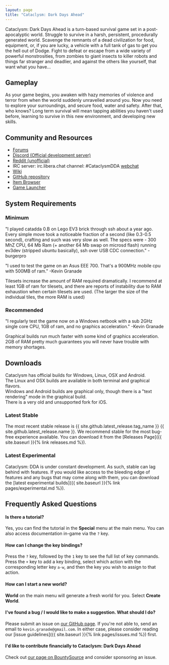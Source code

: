 ```yaml
---
layout: page
title: "Cataclysm: Dark Days Ahead"
---
```


Cataclysm: Dark Days Ahead is a turn-based survival game set in a post-apocalyptic world. Struggle to survive in a harsh, persistent, procedurally generated world. Scavenge the remnants of a dead civilization for food, equipment, or, if you are lucky, a vehicle with a full tank of gas to get you the hell out of Dodge. Fight to defeat or escape from a wide variety of powerful monstrosities, from zombies to giant insects to killer robots and things far stranger and deadlier, and against the others like yourself, that want what you have...

## Gameplay

As your game begins, you awaken with hazy memories of violence and terror from when the world suddenly unravelled around you.  Now you need to explore your surroundings, and secure food, water and safety.  After that, who knows?  Long term survival will mean tapping abilities you haven't used before, learning to survive in this new environment, and developing new skills.

## Community and Resources

* [Forums](https://discourse.cataclysmdda.org)
* [Discord (Official development server)](https://discord.gg/jFEc7Yp)
* [Reddit (unofficial)](https://www.reddit.com/r/cataclysmdda/)
* IRC server: irc.libera.chat channel: #CataclysmDDA [webchat](https://kiwiirc.com/nextclient/irc.libera.chat#CataclysmDDA)
* [Wiki](http://cddawiki.chezzo.com/cdda_wiki/index.php)
* [GitHub repository](https://github.com/CleverRaven/Cataclysm-DDA)
* [Item Browser](http://cdda-trunk.chezzo.com/)
* [Game Launcher](https://discourse.cataclysmdda.org/t/cdda-game-launcher-automatic-updates-and-more)

## System Requirements
### Minimum
"I played catadda 0.B on Lego EV3 brick through ssh about a year ago. Every simple move took a noticeable fraction of a second (like 0.3-0.5 second), crafting and such was very slow as well. The specs were - 300 MhZ CPU, 64 Mb Ram (+ another 64 Mb swap on microsd flash) running ev3dev (stripped ubuntu basically), ssh over USB CDC connection." -burgerpro

"I used to test the game on an Asus EEE 700. That's a 900MHz mobile cpu with 500MB of ram." -Kevin Granade

Tilesets increase the amount of RAM required dramatically. I recommend at least 1GB of ram for tilesets, and there are reports of instability due to RAM exhaustion when certain tilesets are used. (The larger the size of the individual tiles, the more RAM is used)

### Recommended
"I regularly test the game now on a Windows netbook with a sub 2GHz single core CPU, 1GB of ram, and no graphics acceleration." -Kevin Granade

Graphical builds run much faster with some kind of graphics acceleration.  2GB of RAM pretty much guarantees you will never have trouble with memory shortages.

## Downloads

Cataclysm has official builds for Windows, Linux, OSX and Android.  
The Linux and OSX builds are available in both terminal and graphical flavors.  
Windows and Android builds are graphical only, though there is a "text rendering" mode in the graphical build.  
There is a very old and unsupported fork for iOS.

### Latest Stable
The most recent stable release is {{ site.github.latest_release.tag_name }} {{ site.github.latest_release.name }}.  We recommend stable for the most bug-free experience available.  You can download it from the [Releases Page]({{ site.baseurl }}{% link releases.md %}).

### Latest Experimental
Cataclysm: DDA is under constant development. As such, stable can lag behind with features. If you would like access to the bleeding edge of features and any bugs that may come along with them, you can download the [latest experimental builds]({{ site.baseurl }}{% link pages/experimental.md %}).

## Frequently Asked Questions

#### Is there a tutorial?

Yes, you can find the tutorial in the **Special** menu at the main menu. You can also access documentation in-game via the `?` key.

#### How can I change the key bindings?

Press the `?` key, followed by the `1` key to see the full list of key commands. Press the `+` key to add a key binding, select which action with the corresponding letter key `a-w`, and then the key you wish to assign to that action.

#### How can I start a new world?

**World** on the main menu will generate a fresh world for you. Select **Create World**.

#### I've found a bug / I would like to make a suggestion. What should I do?

Please submit an issue on [our GitHub page](https://github.com/CleverRaven/Cataclysm-DDA/issues/). If you're not able to, send an email to `kevin.granade@gmail.com`.  In either case, please consider reading our [issue guidelines]({{ site.baseurl }}{% link pages/issues.md %}) first.

#### I'd like to contribute financially to Cataclysm: Dark Days Ahead

Check out [our page on BountySource](https://www.bountysource.com/teams/cataclysm-dda) and consider sponsoring an issue.
